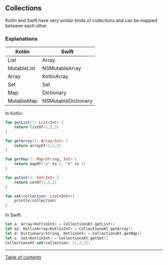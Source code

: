 ## Collections

Kotlin and Swift have very similar kinds of collections and can be mapped between each other.

### Explanations

<table>
<thead><tr><th>Kotlin</th><th>Swift</th></tr></thead>
<tr><td>List</td><td>Array</td></tr>
<tr><td>MutableList</td><td>NSMutableArray</td></tr>
<tr><td>Array</td><td>KotlinArray</td></tr>
<tr><td>Set</td><td>Set</td></tr>
<tr><td>Map</td><td>Dictionary</td></tr>
<tr><td>MutableMap</td><td>NSMutableDictionary</td></tr>
</table>

In Kotlin:
```kotlin
fun getList(): List<Int> {
    return listOf(1,2,3)
}

fun getArray(): Array<Int> {
    return arrayOf(1,2,3)
}

fun getMap(): Map<String, Int> {
    return mapOf("a" to 1, "b" to 2)
}

fun getSet(): Set<Int> {
    return setOf(1,1,2)
}

fun set(collection: List<Int>){
    println(collection)
}
```

In Swift:
```swift
let a: Array<KotlinInt> = CollectionsKt.getList()
let a2: KotlinArray<KotlinInt> = CollectionsKt.getArray()
let d: Dictionary<String, KotlinInt> = CollectionsKt.getMap()
let s: Set<KotlinInt> = CollectionsKt.getSet()
CollectionsKt.set(collection: [1,2,3])
```

---
[Table of contents](/README.md)